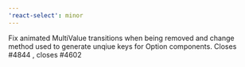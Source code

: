 ```yaml
---
'react-select': minor
---
```


Fix animated MultiValue transitions when being removed and change method used to generate unqiue keys for Option components. Closes #4844 , closes #4602
